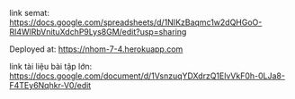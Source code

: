 link semat: https://docs.google.com/spreadsheets/d/1NIKzBaqmc1w2dQHGoO-Rl4WlRbVnituXdchP9Lys8GM/edit?usp=sharing

Deployed at: https://nhom-7-4.herokuapp.com

link tài liệu bài tập lớn: https://docs.google.com/document/d/1VsnzuqYDXdrzQ1ElvVkF0h-0LJa8-F4TEy6Nqhkr-V0/edit